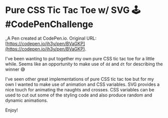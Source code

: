 # Pure CSS Tic Tac Toe w/ SVG 🕹 #CodePenChallenge
 _A Pen created at CodePen.io. Original URL: [https://codepen.io/jh3y/pen/BVaGKP](https://codepen.io/jh3y/pen/BVaGKP).

 I've been wanting to put together my own pure CSS tic tac toe for a little while. Seems like an opportunity to make use of `dd` and `dt` for describing the winner 😅

I've seen other great implementations of pure CSS tic tac toe but for my own I wanted to make use of animation and CSS variables. SVG provides a nice touch for animating the naughts and crosses. CSS variables can be used to cut out some of the styling code and also produce random and dynamic animations.

Enjoy! 